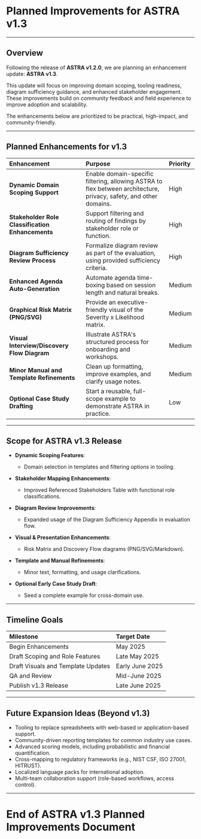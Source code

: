 # Planned Improvements for ASTRA v1.3

---

## Overview

Following the release of **ASTRA v1.2.0**, we are planning an enhancement update: **ASTRA v1.3**.

This update will focus on improving domain scoping, tooling readiness, diagram sufficiency guidance, and enhanced stakeholder engagement. These improvements build on community feedback and field experience to improve adoption and scalability.

The enhancements below are prioritized to be practical, high-impact, and community-friendly.

---

## Planned Enhancements for v1.3

| Enhancement | Purpose | Priority |
|:--|:--|:--|
| **Dynamic Domain Scoping Support** | Enable domain-specific filtering, allowing ASTRA to flex between architecture, privacy, safety, and other domains. | High |
| **Stakeholder Role Classification Enhancements** | Support filtering and routing of findings by stakeholder role or function. | High |
| **Diagram Sufficiency Review Process** | Formalize diagram review as part of the evaluation, using provided sufficiency criteria. | High |
| **Enhanced Agenda Auto-Generation** | Automate agenda time-boxing based on session length and natural breaks. | Medium |
| **Graphical Risk Matrix (PNG/SVG)** | Provide an executive-friendly visual of the Severity x Likelihood matrix. | Medium |
| **Visual Interview/Discovery Flow Diagram** | Illustrate ASTRA's structured process for onboarding and workshops. | Medium |
| **Minor Manual and Template Refinements** | Clean up formatting, improve examples, and clarify usage notes. | Medium |
| **Optional Case Study Drafting** | Start a reusable, full-scope example to demonstrate ASTRA in practice. | Low |

---

## Scope for ASTRA v1.3 Release

- **Dynamic Scoping Features**:
  - Domain selection in templates and filtering options in tooling.

- **Stakeholder Mapping Enhancements**:
  - Improved Referenced Stakeholders Table with functional role classifications.

- **Diagram Review Improvements**:
  - Expanded usage of the Diagram Sufficiency Appendix in evaluation flow.

- **Visual & Presentation Enhancements**:
  - Risk Matrix and Discovery Flow diagrams (PNG/SVG/Markdown).

- **Template and Manual Refinements**:
  - Minor text, formatting, and usage clarifications.

- **Optional Early Case Study Draft**:
  - Seed a complete example for cross-domain use.

---

## Timeline Goals

| Milestone | Target Date |
|:--|:--|
| Begin Enhancements | May 2025 |
| Draft Scoping and Role Features | Late May 2025 |
| Draft Visuals and Template Updates | Early June 2025 |
| QA and Review | Mid-June 2025 |
| Publish v1.3 Release | Late June 2025 |

---

## Future Expansion Ideas (Beyond v1.3)

- Tooling to replace spreadsheets with web-based or application-based support.
- Community-driven reporting templates for common industry use cases.
- Advanced scoring models, including probabilistic and financial quantification.
- Cross-mapping to regulatory frameworks (e.g., NIST CSF, ISO 27001, HITRUST).
- Localized language packs for international adoption.
- Multi-team collaboration support (role-based workflows, access control).

---

# End of ASTRA v1.3 Planned Improvements Document
